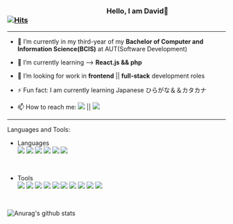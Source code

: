 



### 　　　　　　　　　　　　　　Hello, I am David👋　　　　　　　　　　　　　　　　　　　　　　 [![Hits](https://hits.seeyoufarm.com/api/count/incr/badge.svg?url=https%3A%2F%2Fgithub.com%2FNa-David&count_bg=%239AD56E&title_bg=%23555555&icon=sitepoint.svg&icon_color=%23CB4F4F&title=hits&edge_flat=false)](https://hits.seeyoufarm.com)

-------------------------------------------------------------------------------------------------------------------

- 🔭 I’m currently in my third-year of my **Bachelor of Computer and Information Science(BCIS)** at AUT(Software Development)
- 🌱 I’m currently learning --> **React.js && php** 
- 👯 I’m looking for work in **frontend** || **full-stack** development roles
- ⚡ Fun fact: I am currently learning Japanese ひらがな＆＆カタカナ

- 📫 How to reach me: 
  <a href="" target="_blank"><img src="https://img.shields.io/badge/hna206@naver.com-EA4335?style=flat-square&logo=Gmail&logoColor=white"/></a> ||
  <a href="https://www.linkedin.com/in/david-na-03a076176/" target="_blank"><img src="https://img.shields.io/badge/David-0A66C2?style=flat-square&logo=LinkedIn&logoColor=white"/></a>
---
Languages and Tools:</br>
- Languages </br>
  <a href="https://html.com" target="_blank"><img src="https://img.shields.io/badge/HTML5-E34F26?style=flat-square&logo=HTML5&logoColor=white"/></a>
<a href="https://www.w3schools.com/css/" target="_blank"><img src="https://img.shields.io/badge/CSS3-1572B6?style=flat-square&logo=CSS3&logoColor=white"/></a>
<a href="https://www.javascript.com" target="_blank"><img src="https://img.shields.io/badge/JavaScript-F7DF1E?style=flat-square&logo=JavaScript&logoColor=white"/></a>
<a href="https://reactjs.org" target="_blank"><img src="https://img.shields.io/badge/React-61DAFB?style=flat-square&logo=React&logoColor=white"/></a>
<a href="https://learn.microsoft.com/en-us/dotnet/csharp/" target="_blank"><img src="https://camo.githubusercontent.com/e6400f0a9c729ab0fb35794676595158ea65e9da35cef85c29a2ae0ebe2e5702/68747470733a2f2f696d672e736869656c64732e696f2f62616467652f2d432532332d3233393132303f7374796c653d666c61742d737175617265266c6f676f3d437368617270266c6f676f436f6c6f723d7768697465"/></a>
<a href="https://www.php.net" target="_blank"><img src="https://img.shields.io/badge/PHP-777BB4?style=flat-square&logo=PHP&logoColor=white"/></a>


</br>

- Tools </br>
<a href="https://visualstudio.microsoft.com" target="_blank"><img src="https://img.shields.io/badge/Visual Studio-5C2D91?style=flat-square&logo=Visual Studio&logoColor=white"/></a>
<a href="https://code.visualstudio.com" target="_blank"><img src="https://img.shields.io/badge/VS_Code-007ACC?style=flat-square&logo=Visual Studio Code&logoColor=white"/></a>
<a href="https://www.github.com" target="_blank"><img src="https://img.shields.io/badge/GitHub-181717?style=flat-square&logo=GitHub&logoColor=white"/></a>
<a href="https://dotnet.microsoft.com/en-us/apps/aspnet/web-apps/blazor" target="_blank"><img src="https://img.shields.io/badge/Blazor-512BD4?style=flat-square&logo=Blazor&logoColor=white"/></a>
<a href="https://www.mongodb.com" target="_blank"><img src="https://img.shields.io/badge/MongoDB-47A248?style=flat-square&logo=MongoDB&logoColor=white"/></a>
<a href="https://dotnet.microsoft.com" target="_blank"><img src="https://img.shields.io/badge/.NET-512BD4?style=flat-square&logo=.NET&logoColor=white"/></a>
<a href="https://www.mysql.com" target="_blank"><img src="https://img.shields.io/badge/MySQL-4479A1?style=flat-square&logo=MySQL&logoColor=white"/></a>
<a href="https://firebase.google.com" target="_blank"><img src="https://img.shields.io/badge/Firebase-FFCA28?style=flat-square&logo=Firebase&logoColor=white"/></a>
<a href="https://git-scm.com" target="_blank"><img src="https://img.shields.io/badge/Git-F05032?style=flat-square&logo=Git&logoColor=white"/></a>
<a href="https://www.heroku.com" target="_blank"><img src="https://img.shields.io/badge/Heroku-430098?style=flat-square&logo=Heroku&logoColor=white"/></a>

</br>

![Anurag's github stats](https://github-readme-stats.vercel.app/api?username=na-david&show_icons=true&theme=tokyonight)

<!--
**Na-David/Na-David** is a ✨ _special_ ✨ repository because its `README.md` (this file) appears on your GitHub profile.
<img src="https://img.shields.io/badge/Python-3766AB?style=flat-square&logo=Python&logoColor=white"/>
</br>
![Anurag's github stats](https://github-readme-stats.vercel.app/api?username=na-david&show_icons=true&theme=tokyonight)
</br>

<a href="https://www.selenium.dev" target="_blank"><img src="https://img.shields.io/badge/Selenium-43B02A?style=flat-square&logo=Selenium&logoColor=white"/></a>
![Top Langs](https://github-readme-stats.vercel.app/api/top-langs/?username=Na-David&layout=compact&theme=tokyonight)


Here are some ideas to get you started:
- 💬 Ask me about ...
- 📫 How to reach me: ...
- 😄 Pronouns: ...


https://simpleicons.org/?q=py icon shop


-->
